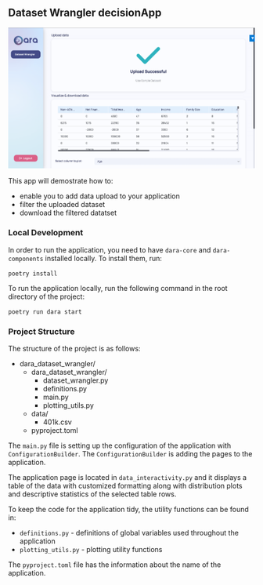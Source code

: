 ## Dataset Wrangler decisionApp

![Dataset Wrangler](https://github.com/causalens/dara_app_gallery/blob/DO-1580-add-images-to-app-gallery-readme-md/img/dataset_wrangler.png?raw=true) 

This app will demostrate how to:
- enable you to add data upload to your application
- filter the uploaded dataset
- download the filtered datatset 


### Local Development

In order to run the application, you need to have `dara-core` and `dara-components` installed locally. To install them, run:

```
poetry install
```

To run the application locally, run the following command in the root directory of the project:

```
poetry run dara start
```

### Project Structure

The structure of the project is as follows:
- dara_dataset_wrangler/
    - dara_dataset_wrangler/
        - dataset_wrangler.py
        - definitions.py
        - main.py
        - plotting_utils.py
    - data/
        - 401k.csv
    - pyproject.toml

The `main.py` file is setting up the configuration of the application with `ConfigurationBuilder`. 
The `ConfigurationBuilder` is adding the pages to the application.

The application page is located in `data_interactivity.py` and it displays a table of the data with customized formatting along with distribution plots and descriptive statistics of the selected table rows.

To keep the code for the application tidy, the utility functions can be found in:
- `definitions.py` - definitions of global variables used throughout the application
- `plotting_utils.py` - plotting utility functions 

The `pyproject.toml` file has the information about the name of the application.
